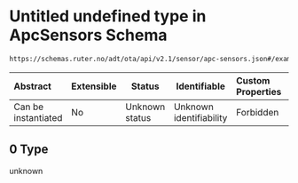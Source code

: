# Untitled undefined type in ApcSensors Schema

```txt
https://schemas.ruter.no/adt/ota/api/v2.1/sensor/apc-sensors.json#/examples/0/categoryActivities/0
```




| Abstract            | Extensible | Status         | Identifiable            | Custom Properties | Additional Properties | Access Restrictions | Defined In                                                                        |
| :------------------ | ---------- | -------------- | ----------------------- | :---------------- | --------------------- | ------------------- | --------------------------------------------------------------------------------- |
| Can be instantiated | No         | Unknown status | Unknown identifiability | Forbidden         | Allowed               | none                | [apc-sensors.json\*](../../schema/sensor/apc-sensors.json "open original schema") |

## 0 Type

unknown
